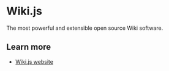 # Wiki.js

The most powerful and extensible open source Wiki software.

## Learn more
- [Wiki.js website](https://js.wiki/)